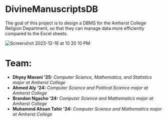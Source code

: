 # DivineManuscriptsDB
The goal of this project is to design a DBMS for the Amherst College Religion Department, so that they can manage data more efficiently compared to the Excel sheets.

![Screenshot 2023-12-16 at 10 20 10 PM](https://github.com/dmavani25/DivineManuscriptsDB/assets/89651168/9953281a-7cb3-4722-a844-bbc05fe8456b)

# Team:
- **Dhyey Mavani '25:** *Computer Science, Mathematics, and Statistics major at Amherst College*
- **Ahmed Aly '24:** *Computer Science and Political Science major at Amherst College*
- **Brandon Ngacho '24:** *Computer Science and Mathematics major at Amherst College*
- **Muhammd Ahsan Tahir '24:** *Computer Science and Mathematics major at Amherst College*
